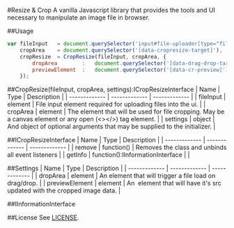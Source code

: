 #Resize & Crop
A vanilla Javascript library that provides the tools and UI necessary to manipulate an image file in browser.


##Usage
```javascript
var fileInput   = document.querySelector('input#file-uploader[type="file"]'),
    cropArea    = document.querySelector('[data-cropresize-target]'),
    cropResize  = CropResize(fileInput, cropArea, {
        dropArea        :   document.querySelector('[data-drag-drop-target]'),
        previewElement  :   document.querySelector('[data-cr-preview]')
    });
```

##CropResize(fileInput, cropArea, settings):ICropResizeInterface
| Name        | Type        | Description           |
| ------------- | ------------- | ------------- |
| fileInput | element | File input element required for uploading files into the ui. |
| cropArea | element | The element that will be used for file cropping. May be a canvas element or any open (<></>) tag element. |
| settings | object | And object of optional arguments that may be supplied to the initializer.  |

##ICropResizeInterface
| Name        | Type        | Description           |
| ------------- | ------------- | ------------- |
| remove | function() | Removes the class and unbinds all event listeners |
| getInfo | function():IInformationInterface |  |

##Settings
| Name        | Type        | Description           |
| ------------- | ------------- | ------------- |
| dropArea | element | An element that will trigger a file load on drag/drop. |
| previewElement | element | An <img/> element that will have it's src updated with the cropped image data. |

##IInformationInterface

##License
See [LICENSE](https://github.com/stewil/crop-resize/blob/master/LICENSE.txt).